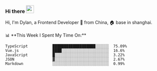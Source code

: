### Hi there <img src="https://media.giphy.com/media/hvRJCLFzcasrR4ia7z/giphy.gif" width="25px">

<!-- ![visitors](https://visitor-badge.glitch.me/badge?page_id=dislfyer.dislfyer) --!>

Hi, I'm Dylan, a Frontend Developer 🚀 from China, 🏠 base in shanghai.
<br/>
<br/>

📊 **This Week I Spent My Time On:**


<!--START_SECTION:waka-->

```text
TypeScript           ███████████████████░░░░░░  75.09%
Vue.js               ████░░░░░░░░░░░░░░░░░░░░░  16.6%
JavaScript           █░░░░░░░░░░░░░░░░░░░░░░░░  3.22%
JSON                 ▓░░░░░░░░░░░░░░░░░░░░░░░░  2.67%
Markdown             ░░░░░░░░░░░░░░░░░░░░░░░░░  0.99%
```

<!--END_SECTION:waka-->

<!--
**About Me:**
 -->
